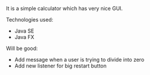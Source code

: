 It is a simple calculator which has very nice GUI.

Technologies used:
* Java SE
* Java FX

Will be good:
* Add message when a user is trying to divide into zero
* Add new listener for big restart button
